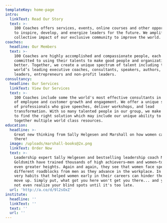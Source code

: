 ```yaml
---
templateKey: home-page
intro:
  linkText: Read Our Story
  text: >-
    100 Coaches offers services, events, online courses and other opportunities
    to inspire, develop, and energize leaders for the future. We amplify the
    collective impact of our exclusive community to improve the world. 
coaches:
  headline: Our Members
  text: >-
    100 Coaches are highly accomplished and compassionate people, each one
    committed to using their talents to make good people and organizations
    better. Together, we create a unique spectrum of talent including the
    world’s leading executive coaches, consultants, speakers, authors, iconic
    leaders, entrepreneurs and non-profit leaders.
consultancy:
  headline: Our Services
  linkText: View Our Services
  text: >-
    100 Coaches include some the world's most effective consultants in all areas
    of employee and customer growth and engagement. We offer a unique spectrum
    of professionals who give speeches, deliver workshops, and lead
    transformation. With so many talented people in our group, we make it easier
    to find the right solution which may include our unique ability to bring
    together multiple world class resources.
education:
  headline: >-
    Great new thinking from Sally Helgesen and Marshall on how women can get
    there!
  image: /uploads/marshall-books@2x.png
  linkText: Order Now
  text: >-
    Leadership expert Sally Helgesen and bestselling leadership coach Marshall
    Goldsmith have trained thousands of high achievers—men and women—to reach
    even greater heights. Again and again, they see that women face specific and
    different roadblocks from men as they advance in the workplace. In fact, the
    very habits that helped women early in their careers can hinder them as they
    move up. Simply put, what got you here won't get you there... and you might
    not even realize your blind spots until it's too late. 
  url: 'http://a.co/d/9l2sOxZ'
institute:
  headline: ''
  linkText: ''
  text: ''
  url: ''
---
```


